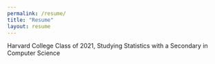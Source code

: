```yaml
---
permalink: /resume/
title: "Resume"
layout: resume
---
```


Harvard College Class of 2021, Studying Statistics with a Secondary in Computer Science